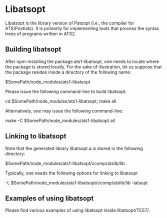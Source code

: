 # Libatsopt

Libatsopt is the library version of Patsopt (i.e., the compiler for
ATS/Postiats). It is primarily for implementing tools that process the
syntax trees of programs written in ATS2.

## Building libatsopt

After npm-installing the package ats1-libatsopt, one needs to locate
where the package is stored locally. For the sake of illustration, let
us suppose that the package resides inside a directory of the following
name:
  
$SomePath/node_modules/ats1-libatsopt

Please issue the following command-line to build libatsopt:

cd $SomePath/node_modules/ats1-libatsopt; make all

Alternatively, one may issue the following command-line:

make -C $SomePath/node_modules/ats1-libatsopt all

## Linking to libatsopt

Note that the generated library libatsopt.a is stored in the following
directory:

$SomePath/node_modules/ats1-libatsopt/ccomp/atslib/lib

Typically, one needs the following options for linking to libatsopt
  
-L $SomePath/node_modules/ats1-libatsopt/ccomp/atslib/lib -latsopt

## Examples of using libatsopt

Please find various examples of using libatsopt inside libatsopt/TEST/.

